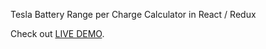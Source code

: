 Tesla Battery Range per Charge Calculator in React / Redux

Check out <a href="http://codepen.io/DELAN/full/GrWZQq/" target="_blank">LIVE DEMO</a>.